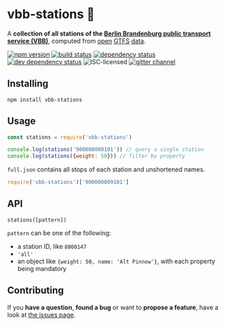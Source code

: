 # vbb-stations 🚏

A **collection of all stations of the [Berlin Brandenburg public transport service (VBB)](http://www.vbb.de/)**, computed from [open](http://daten.berlin.de/datensaetze/vbb-fahrplandaten-juni-2015-bis-dezember-2015) [GTFS](https://developers.google.com/transit/gtfs/) [data](https://github.com/derhuerst/vbb-gtfs).

[![npm version](https://img.shields.io/npm/v/vbb-stations.svg)](https://www.npmjs.com/package/vbb-stations)
[![build status](https://img.shields.io/travis/derhuerst/vbb-stations.svg)](https://travis-ci.org/derhuerst/vbb-stations)
[![dependency status](https://img.shields.io/david/derhuerst/vbb-stations.svg)](https://david-dm.org/derhuerst/vbb-stations)
[![dev dependency status](https://img.shields.io/david/dev/derhuerst/vbb-stations.svg)](https://david-dm.org/derhuerst/vbb-stations#info=devDependencies)
![ISC-licensed](https://img.shields.io/github/license/derhuerst/vbb-stations.svg)
[![gitter channel](https://badges.gitter.im/derhuerst/vbb-rest.svg)](https://gitter.im/derhuerst/vbb-rest)


## Installing

```shell
npm install vbb-stations
```


## Usage

```js
const stations = require('vbb-stations')

console.log(stations('900000009101')) // query a single station
console.log(stations({weight: 50})) // filter by property
```

`full.json` contains all stops of each station and unshortened names.

```js
require('vbb-stations')['900000009101']
```


## API

`stations([pattern])`

`pattern` can be one of the following:

- a station ID, like `8000147`
- `'all'`
- an object like `{weight: 50, name: 'Alt Pinnow'}`, with each property being mandatory


## Contributing

If you **have a question**, **found a bug** or want to **propose a feature**, have a look at [the issues page](https://github.com/derhuerst/vbb-stations/issues).
